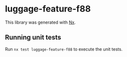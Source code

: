 # luggage-feature-f88

This library was generated with [Nx](https://nx.dev).

## Running unit tests

Run `nx test luggage-feature-f88` to execute the unit tests.
